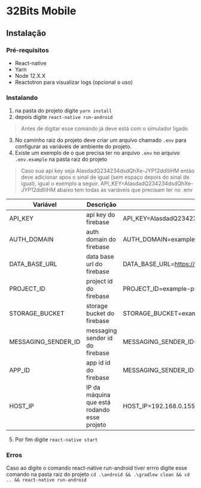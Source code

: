 # 32Bits Mobile

## Instalação
### Pré-requisitos

 - React-native
 - Yarn
 - Node 12.X.X
 - Reactotron para visualizar logs (opcional o uso)

### Instalando

1. na pasta do projeto digite `yarn install`
2. depois digite `react-native run-android`

> Antes de digitar esse comando já deve está com o simulador ligado
3. No caminho raiz do projeto deve criar um arquivo chamado `.env` para configurar as variáveis de ambiente do projeto.
4. Existe um exemplo de o que precisa ter no arquivo `.env` no arquivo `.env.example` na pasta raiz do projeto
> Caso sua api key seja AIasdadQ234234dsdQhXe-JYP12ddIIiHM então deve adicionar apos o sinal de igual (sem espaço depois do sinal de igual), igual o exemplo a seguir.
> API_KEY=AIasdadQ234234dsdQhXe-JYP12ddIIiHM
> abaixo tem todas as variáveis que precisam ter no .env

| Variável | Descrição | Exemplo | Obrigatório |
|--|--|--|--|
| API_KEY | api key do firebase | API_KEY=AIasdadQ234234dsdQhXe-JYP12ddIIiHM | sim |
| AUTH_DOMAIN| auth domain do firebase | AUTH_DOMAIN=example-project.firebaseapp.com | sim |
| DATA_BASE_URL| data base url do firebase | DATA_BASE_URL=https://example-project.firebaseio.com | sim |
| PROJECT_ID | project id do firebase | PROJECT_ID=example-project | sim |
| STORAGE_BUCKET | storage bucket do firebase | STORAGE_BUCKET=example-project.appspot.com | sim |
| MESSAGING_SENDER_ID | messaging sender id do firebase | MESSAGING_SENDER_ID=6344947242342 | sim |
| APP_ID | app id id do firebase | MESSAGING_SENDER_ID=1:634234234324:web:08f409b2342343cf7851| sim |
| HOST_IP | IP da máquina que está rodando esse projeto | HOST_IP=192.168.0.155 | sim |

5. Por fim digite `react-native start`

### Erros
Caso ao digite o comando react-native run-android tiver errro digite  esse comando na pasta raiz do projeto `cd .\android && .\gradlew clean && cd .. && react-native run-android`

